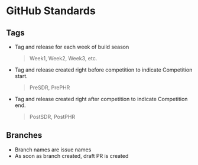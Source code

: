 # GitHub Standards

## Tags

* Tag and release for each week of build season
  > Week1, Week2, Week3, etc.
* Tag and release created right before competition to indicate Competition start.
  > PreSDR, PrePHR
* Tag and release created right after competition to indicate Competition end.
  > PostSDR, PostPHR
  
## Branches

* Branch names are issue names
* As soon as branch created, draft PR is created
